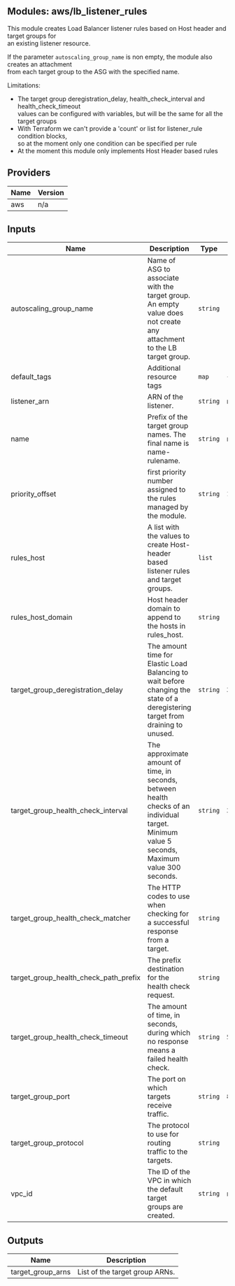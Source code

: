 ## Modules: aws/lb\_listener\_rules

This module creates Load Balancer listener rules based on Host header and target groups for  
an existing listener resource.

If the parameter `autoscaling_group_name` is non empty, the module also creates an attachment  
from each target group to the ASG with the specified name.

Limitations:  
 - The target group deregistration\_delay, health\_check\_interval and health\_check\_timeout  
values can be configured with variables, but will be the same for all the target groups  
 - With Terraform we can't provide a 'count' or list for listener\_rule condition blocks,  
so at the moment only one condition can be specified per rule  
 - At the moment this module only implements Host Header based rules

## Providers

| Name | Version |
|------|---------|
| aws | n/a |

## Inputs

| Name | Description | Type | Default | Required |
|------|-------------|------|---------|:-----:|
| autoscaling\_group\_name | Name of ASG to associate with the target group. An empty value does not create any attachment to the LB target group. | `string` | `""` | no |
| default\_tags | Additional resource tags | `map` | `{}` | no |
| listener\_arn | ARN of the listener. | `string` | n/a | yes |
| name | Prefix of the target group names. The final name is name-rulename. | `string` | n/a | yes |
| priority\_offset | first priority number assigned to the rules managed by the module. | `string` | `1` | no |
| rules\_host | A list with the values to create Host-header based listener rules and target groups. | `list` | `[]` | no |
| rules\_host\_domain | Host header domain to append to the hosts in rules\_host. | `string` | `"*"` | no |
| target\_group\_deregistration\_delay | The amount time for Elastic Load Balancing to wait before changing the state of a deregistering target from draining to unused. | `string` | `300` | no |
| target\_group\_health\_check\_interval | The approximate amount of time, in seconds, between health checks of an individual target. Minimum value 5 seconds, Maximum value 300 seconds. | `string` | `30` | no |
| target\_group\_health\_check\_matcher | The HTTP codes to use when checking for a successful response from a target. | `string` | `"200-399"` | no |
| target\_group\_health\_check\_path\_prefix | The prefix destination for the health check request. | `string` | `"/_healthcheck_"` | no |
| target\_group\_health\_check\_timeout | The amount of time, in seconds, during which no response means a failed health check. | `string` | `5` | no |
| target\_group\_port | The port on which targets receive traffic. | `string` | `80` | no |
| target\_group\_protocol | The protocol to use for routing traffic to the targets. | `string` | `"HTTP"` | no |
| vpc\_id | The ID of the VPC in which the default target groups are created. | `string` | n/a | yes |

## Outputs

| Name | Description |
|------|-------------|
| target\_group\_arns | List of the target group ARNs. |

